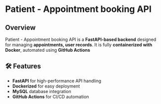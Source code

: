 # Patient - Appointment booking API

##  Overview
Patient - Appointment booking API is a **FastAPI-based backend** designed for managing **appointments, user records**. It is fully **containerized with Docker**, automated using **GitHub Actions**
## 🛠️ Features
- **FastAPI** for high-performance API handling
- **Dockerized** for easy deployment
- **MySQL** database integration
- **GitHub Actions** for CI/CD automation
  


